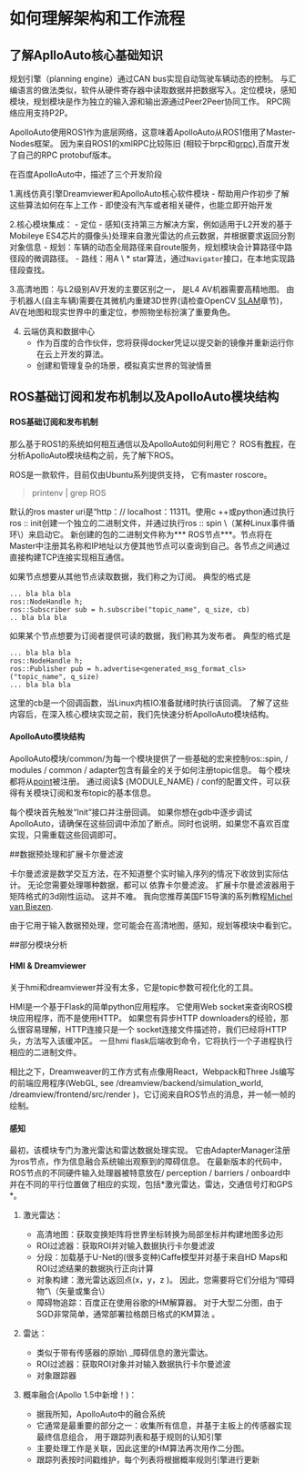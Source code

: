 如何理解架构和工作流程
===========================================

## 了解AplloAuto核心基础知识 

规划引擎（planning engine）通过CAN bus实现自动驾驶车辆动态的控制。 与汇编语言的做法类似，软件从硬件寄存器中读取数据并把数据写入。定位模块，感知模块，规划模块是作为独立的输入源和输出源通过Peer2Peer协同工作。 RPC网络应用支持P2P。
 
ApolloAuto使用ROS1作为底层网络，这意味着ApolloAuto从ROS1借用了Master-Nodes框架。 因为来自ROS1的xmlRPC比较陈旧 \(相较于brpc和[grpc](https://yiakwy.github.io/blog/2017/10/01/gRPC-C-CORE)\),百度开发了自己的RPC protobuf版本。

在百度ApolloAuto中，描述了三个开发阶段

1.离线仿真引擎Dreamviewer和ApolloAuto核心软件模块
    - 帮助用户作初步了解这些算法如何在车上工作
    - 即使没有汽车或者相关硬件，也能立即开始开发
 
2.核心模块集成：
    - 定位
    - 感知\(支持第三方解决方案，例如适用于L2开发的基于Mobileye ES4芯片的摄像头\)处理来自激光雷达的点云数据，并根据要求返回分割对象信息
    - 规划：车辆的动态全局路径来自route服务，规划模块会计算路径中路径段的微调路径。
    - 路线：用A \ * star算法，通过`Navigator`接口，在本地实现路径段查找。

3.高清地图：与L2级别AV开发的主要区别之一， 是L4 AV机器需要高精地图。 由于机器人\(自主车辆\)需要在其微机内重建3D世界\(请检查OpenCV [SLAM]()章节\)，AV在地图和现实世界中的重定位，参照物坐标扮演了重要角色。

4. 云端仿真和数据中心
    - 作为百度的合作伙伴，您将获得docker凭证以提交新的镜像并重新运行你在云上开发的算法。
    - 创建和管理复杂的场景，模拟真实世界的驾驶情景

## ROS基础订阅和发布机制以及ApolloAuto模块结构

#### ROS基础订阅和发布机制

那么基于ROS1的系统如何相互通信以及ApolloAuto如何利用它？ ROS有[教程](http://wiki.ros.org/ROS/Tutorials)，在分析ApolloAuto模块结构之前，先了解下ROS。


ROS是一款软件，目前仅由Ubuntu系列提供支持， 它有master roscore。

> printenv | grep ROS

默认的ros master uri是“http：// localhost：11311。使用c ++或python通过执行ros :: init创建一个独立的二进制文件，并通过执行ros :: spin \（某种Linux事件循环\）来启动它。 新创建的包的二进制文件称为*** ROS节点***。节点将在Master中注册其名称和IP地址以方便其他节点可以查询到自己。各节点之间通过直接构建TCP连接实现相互通信。

如果节点想要从其他节点读取数据，我们称之为订阅。 典型的格式是
```
... bla bla bla
ros::NodeHandle h;
ros::Subscriber sub = h.subscribe("topic_name", q_size, cb)
.. bla bla bla
```

如果某个节点想要为订阅者提供可读的数据，我们称其为发布者。 典型的格式是
```
... bla bla bla
ros::NodeHandle h;
ros::Publisher pub = h.advertise<generated_msg_format_cls>("topic_name", q_size)
... bla bla bla
```

这里的cb是一个回调函数，当Linux内核IO准备就绪时执行该回调。 了解了这些内容后，在深入核心模块实现之前，我们先快速分析ApolloAuto模块结构。


#### ApolloAuto模块结构

ApolloAuto模块/common/为每一个模块提供了一些基础的宏来控制ros::spin,  / modules / common / adapter包含有最全的关于如何注册topic信息。 每个模块都将从[point](https://github.com/yiakwy/apollo/blob/master/modules/common/adapters/adapter_manager.cc#L50)被注册。 通过阅读$ {MODULE_NAME} / conf的配置文件，可以获得有关模块订阅和发布topic的基本信息。

每个模块首先触发“Init”接口并注册回调。 如果你想在gdb中逐步调试ApolloAuto，请确保在这些回调中添加了断点。同时也说明，如果您不喜欢百度实现，只需重载这些回调即可。

##数据预处理和扩展卡尔曼滤波

卡尔曼滤波是数学交互方法，在不知道整个实时输入序列的情况下收敛到实际估计。 无论您需要处理哪种数据，都可以
依靠卡尔曼滤波。 扩展卡尔曼滤波器用于矩阵格式的3d刚性运动。 这并不难。 我向您推荐美国F15导演的系列教程[Michel van Biezen](https://www.youtube.com/watch?v=CaCcOwJPytQ).

由于它用于输入数据预处理，您可能会在高清地图，感知，规划等模块中看到它。

##部分模块分析

#### HMI & Dreamviewer

关于hmi和dreamviewer并没有太多，它是topic参数可视化化的工具。

HMI是一个基于Flask的简单python应用程序。
它使用Web socket来查询ROS模块应用程序，而不是使用HTTP。 如果您有异步HTTP downloaders的经验，那么很容易理解，HTTP连接只是一个
socket连接文件描述符，我们已经将HTTP头，方法写入该缓冲区。 一旦hmi flask后端收到命令，它将执行一个子进程执行相应的二进制文件。

相比之下，Dreamweaver的工作方式有点像用React，Webpack和Three Js编写的前端应用程序\(WebGL, see /dreamview/backend/simulation_world, /dreamview/frontend/src/render \)，它订阅来自ROS节点的消息，并一帧一帧的绘制。

#### 感知

最初，该模块专门为激光雷达和雷达数据处理实现。 它由AdapterManager注册为ros节点，作为信息融合系统输出观察到的障碍信息。 在最新版本的代码中，ROS节点的不同硬件输入处理器被特意放在/ perception / barriers / onboard中并在不同的平行位置做了相应的实现，包括*激光雷达，雷达，交通信号灯和GPS *。

1.	激光雷达：
    - 高清地图：获取变换矩阵将世界坐标转换为局部坐标并构建地图多边形
    - ROI过滤器：获取ROI并对输入数据执行卡尔曼滤波
    - 分段：加载基于U-Net的\(很多变种\)Caffe模型并对基于来自HD Maps和ROI过滤结果的数据执行正向计算
    - 对象构建：激光雷达返回点\(x，y，z \)。 因此，您需要将它们分组为“障碍物”\（矢量或集合\）
    - 障碍物追踪：百度正在使用谷歌的HM解算器。 对于大型二分图，由于SGD非常简单，通常部署拉格朗日格式的KM算法 。

2.	雷达：
    - 类似于带有传感器的原始\ _障碍信息的激光雷达。
    - ROI过滤器：获取ROI对象并对输入数据执行卡尔曼滤波
    - 对象跟踪器

3.	概率融合\(Apollo 1.5中新增！\)：
    - 据我所知，ApolloAuto中的融合系统
    - 它通常是最重要的部分之一：收集所有信息，并基于主板上的传感器实现最终信息组合，
      用于跟踪列表和基于规则的认知引擎
    - 主要处理工作是关联，因此这里的HM算法再次用作二分图。
    - 跟踪列表按时间戳维护，每个列表将根据概率规则引擎进行更新

